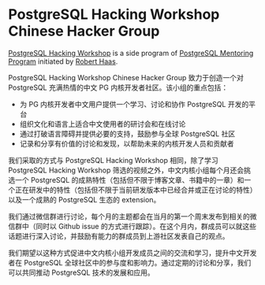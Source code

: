 # PostgreSQL Hacking Workshop Chinese Hacker Group

[PostgreSQL Hacking Workshop](https://rhaas.blogspot.com/2024/07/postgresql-hacking-workshop-august-2024.html) is a side program of [PostgreSQL Mentoring Program](https://www.postgresql.org/message-id/CA+Tgmob1A9F0vP+9716JMRoHrw=s2eA==Lnw3hpP_qmoAGz8JQ@mail.gmail.com) initiated by [Robert Haas](https://rhaas.blogspot.com/).

PostgreSQL Hacking Workshop Chinese Hacker Group 致力于创造一个对 PostgreSQL 充满热情的中文 PG 内核开发者社区。该小组的重点包括：

- 为 PG 内核开发者中文用户提供一个学习、讨论和协作 PostgreSQL 开发的平台
- 组织文化和语言上适合中文使用者的研讨会和在线讨论
- 通过打破语言障碍并提供必要的支持，鼓励参与全球 PostgreSQL 社区
- 记录和分享有价值的讨论和发现，以帮助未来的内核开发人员和贡献者

我们采取的方式与 PostgreSQL Hacking Workshop 相同，除了学习 PostgreSQL Hacking Workshop 筛选的视频之外，中文内核小组每个月还会挑选一个 PostgreSQL 的成熟特性（包括但不限于博客文章、书籍中的一章）和一个正在研发中的特性（包括但不限于当前研发版本中已经合并或正在讨论的特性）以及一个成熟的 PostgreSQL 生态的 extension。

我们通过微信群进行讨论，每个月的主题都会在当月的第一个周末发布到相关的微信群中（同时以 Github issue 的方式进行跟踪）。在这个月内，群成员可以就这些话题进行深入讨论，并鼓励有能力的群成员到上游社区发表自己的观点。

我们期望以这种方式促进中文内核小组开发成员之间的交流和学习，提升中文开发者在 PostgreSQL 全球社区中的参与度和影响力。通过定期的讨论和分享，我们可以共同推动 PostgreSQL 技术的发展和应用。

